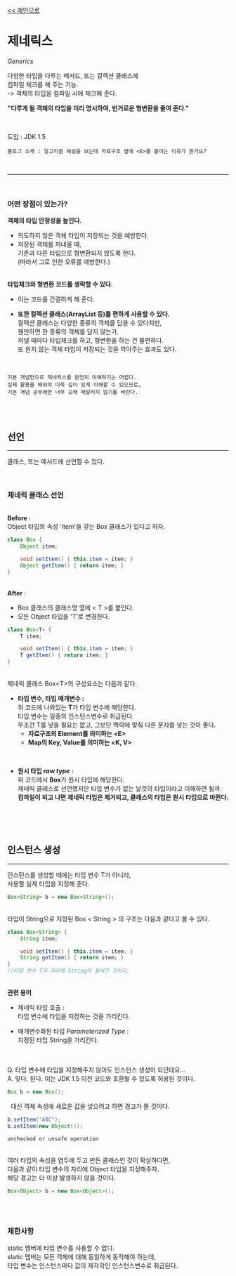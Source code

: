 [<< 메인으로](https://github.com/AtomicLiquors/Java_Wiki_Chb/blob/main/Readme.md)

# 제네릭스
*Generics*  

다양한 타입을 다루는 메서드, 또는 컬렉션 클래스에  
컴파일 체크를 해 주는 기능.  
-> 객체의 타입을 컴파일 시에 체크해 준다.

**"다루게 될 객체의 타입을 미리 명시하여, 번거로운 형변환을 줄여 준다."**

&nbsp;  

도입 : JDK 1.5
```
블로그 소재 : 알고리즘 해설을 보는데 자료구조 옆에 <E>를 붙이는 이유가 뭔가요?
```
&nbsp;  
___
&nbsp;  
### 어떤 장점이 있는가?
**객체의 타입 안정성을 높인다.**  
- 의도하지 않은 객체 타입이 저장되는 것을 예방한다.  
- 저장된 객체를 꺼내올 때,   
기존과 다른 타입으로 형변환되지 않도록 한다.  
(따라서 그로 인한 오류를 예방한다.)

&nbsp;  
**타입체크와 형변환 코드를 생략할 수 있다.**   
- 이는 코드를 간결하게 해 준다.

- **또한 컬렉션 클래스(ArrayList 등)를 편하게 사용할 수 있다.**  
컬렉션 클래스는 다양한 종류의 객체를 담을 수 있다지만,   
웬만하면 한 종류의 객체를 담지 않는가.  
꺼낼 때마다 타입체크를 하고, 형변환을 하는 건 불편하다.  
또 원치 않는 객체 타입이 저장되는 것을 막아주는 효과도 있다.


&nbsp;  


```
기본 개념만으로 제네릭스를 완전히 이해하기는 어렵다.  
실제 활용을 배워야 더욱 깊이 있게 이해할 수 있으므로,  
기본 개념 공부에만 너무 오래 매달리지 않기를 바란다.
```
&nbsp;  
&nbsp;  
## 선언
___
클래스, 또는 메서드에 선언할 수 있다.

&nbsp;  
### 제네릭 클래스 선언

&nbsp;  
**Before** :  
Object 타입의 속성 'item'을 갖는 Box 클래스가 있다고 하자.
```java
class Box {
    Object item;

    void setItem() { this.item = item; }
    Object getItem() { return item; }
}

```

&nbsp;  
**After** :  
- Box 클래스의 클래스명 옆에 < T >를 붙인다.
- 모든 Object 타입을 'T'로 변경한다.
```java
class Box<T> {
    T item;

    void setItem() { this.item = item; }
    T getItem() { return item; }
}
```



&nbsp;  
제네릭 클래스 Box&#60;T&#62;의 구성요소는 다음과 같다.
- **타입 변수, 타입 매개변수 :**  
위 코드에 나와있는 **T**가 타입 변수에 해당한다.  
타입 변수는 일종의 인스턴스변수로 취급된다.  
무조건 T를 넣을 필요는 없고, 그보단 맥락에 맞춰 다른 문자를 넣는 것이 좋다.
    - **자료구조의 Element를 의미하는 &#60;E&#62;**
    - **Map의 Key, Value를 의미하는 &#60;K, V&#62;**

&nbsp;  
- **원시 타입 *raw type* :**   
위 코드에서 **Box**가 원시 타입에 해당한다.  
제네릭 클래스로 선언했지만 타입 변수가 없는 날것의 타입이라고 이해하면 될까.  
**컴파일이 되고 나면 제네릭 타입은 제거되고, 클래스의 타입은 원시 타입으로 바뀐다.**
&nbsp;  


&nbsp;  
&nbsp;  
## 인스턴스 생성
___
인스턴스를 생성할 때에는 타입 변수 T가 아니라,   
사용할 실제 타입을 지정해 준다.  

```java
Box<String> b = new Box<String>();
```
&nbsp;  
타입이 String으로 지정된 Box < String > 의 구조는 다음과 같다고 볼 수 있다.
```java
class Box<String> {
    String item;

    void setItem() { this.item = item; }
    String getItem() { return item; }
}
//타입 변수 T의 자리에 String이 들어간 것이다.
```

&nbsp;  
**관련 용어**  
- 제네릭 타입 호출 :  
    타입 변수에 타입을 지정하는 것을 가리킨다.

- 매개변수화된 타입 *Parameterized Type* :  
 지정된 타입 String을 가리킨다.

&nbsp;  
&nbsp;  
Q. 타입 변수에 타입을 지정해주지 않아도 인스턴스 생성이 되던데요...  
A. 맞다. 된다. 이는 JDK 1.5 이전 코드와 호환될 수 있도록 허용된 것이다.
```java
Box b = new Box();
```
&nbsp; 
대신 객체 속성에 새로운 값을 넣으려고 하면 경고가 뜰 것이다.
```java
b.setItem("ABC");
b.setItem(new Object());
```
```
unchecked or unsafe operation
```


&nbsp;  
여러 타입의 속성을 염두에 두고 만든 클래스인 것이 확실하다면,   
다음과 같이 타입 변수의 자리에 Object 타입을 지정해주자.   
해당 경고는 더 이상 발생하지 않을 것이다.
```java
Box<Object> b = new Box<Object>();
```

&nbsp;  
&nbsp;  
 

### 제한사항  
static 멤버에 타입 변수를 사용할 수 없다.  
static 멤버는 모든 객체에 대해 동일하게 동작해야 하는데,   
타입 변수는 인스턴스마다 값이 제각각인 인스턴스변수로 취급된다.


&nbsp; 


&nbsp;  


&nbsp;  